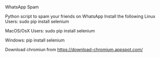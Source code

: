 WhatsApp Spam


Python script to spam your friends on WhatsApp
Install the following
Linux Users:
sudo pip install selenium

MacOS/OsX Users:
sudo pip install selenium

Windows:
pip install selenium


Download 
chromiun from https://download-chromium.appspot.com/ 
